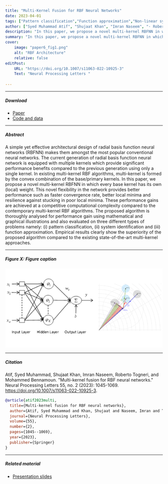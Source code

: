 ```yaml
---
title: "Multi-Kernel Fusion for RBF Neural Networks" 
date: 2023-04-01
tags: ["Pattern classification","Function approximation","Non-linear system identification", "Neural networks", "Radial basis function", "Gaussian kernel", "Support vector machine", "Euclidean distance", "Cosine distance", "Kernel fusion"]
author: ["Syed Muhammad Atif", "Shujaat Khan", "Imran Naseem", "· Roberto Togneri", "Mohammed Bennamoun"]
description: "In this paper, we propose a novel multi-kernel RBFNN in which every base kernel has its own (local) weight." 
summary: "In this paper, we propose a novel multi-kernel RBFNN in which every base kernel has its own (local) weight. This novel flexibility in the network provides better performance such as faster convergence rate, better local minima and resilience against stucking in poor local minima. These performance gains are achieved at a competitive computational complexity compared to the contemporary multi-kernel RBF algorithms." 
cover:
    image: "paper6_fig1.png"
    alt: "RBF Architecture"
    relative: false
editPost:
    URL: "https://doi.org/10.1007/s11063-022-10925-3"
    Text: "Neural Processing Letters "

---
```


---

##### Download

+ [Paper](paper6.pdf)
+ [Code and data](https://github.com/Shujaat123/Robust_RBF)

---

##### Abstract

A simple yet effective architectural design of radial basis function neural networks (RBFNN) makes them amongst the most popular conventional neural networks. The current generation of radial basis function neural network is equipped with multiple kernels which provide significant performance benefits compared to the previous generation using only a single kernel. In existing multi-kernel RBF algorithms, multi-kernel is formed by the convex combination of the base/primary kernels. In this paper, we propose a novel multi-kernel RBFNN in which every base kernel has its own (local) weight. This novel flexibility in the network provides better performance such as faster convergence rate, better local minima and resilience against stucking in poor local minima. These performance gains are achieved at a competitive computational complexity compared to the contemporary multi-kernel RBF algorithms. The proposed algorithm is thoroughly analysed for performance gain using mathematical and graphical illustrations and also evaluated on three different types of problems namely: (i) pattern classification, (ii) system identification and (iii) function approximation. Empirical results clearly show the superiority of the proposed algorithm compared to the existing state-of-the-art multi-kernel approaches.

---

##### Figure X: Figure caption

![](multi_kernel_fusion_for_rbfnn.png)

---

##### Citation

Atif, Syed Muhammad, Shujaat Khan, Imran Naseem, Roberto Togneri, and Mohammed Bennamoun. "Multi-kernel fusion for RBF neural networks." Neural Processing Letters 55, no. 2 (2023): 1045-1069. https://doi.org/10.1007/s11063-022-10925-3.

```BibTeX
@article{atif2023multi,
  title={Multi-kernel fusion for RBF neural networks},
  author={Atif, Syed Muhammad and Khan, Shujaat and Naseem, Imran and Togneri, Roberto and Bennamoun, Mohammed},
  journal={Neural Processing Letters},
  volume={55},
  number={2},
  pages={1045--1069},
  year={2023},
  publisher={Springer}
}
```

---

##### Related material

+ [Presentation slides](presentation2.pdf)


